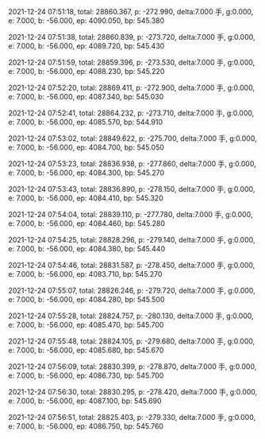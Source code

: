 2021-12-24 07:51:18, total: 28860.367, p: -272.990, delta:7.000 手, g:0.000, e: 7.000, b: -56.000, ep: 4090.050, bp: 545.380

2021-12-24 07:51:38, total: 28860.839, p: -273.720, delta:7.000 手, g:0.000, e: 7.000, b: -56.000, ep: 4089.720, bp: 545.430

2021-12-24 07:51:59, total: 28859.396, p: -273.530, delta:7.000 手, g:0.000, e: 7.000, b: -56.000, ep: 4088.230, bp: 545.220

2021-12-24 07:52:20, total: 28869.411, p: -272.900, delta:7.000 手, g:0.000, e: 7.000, b: -56.000, ep: 4087.340, bp: 545.030

2021-12-24 07:52:41, total: 28864.232, p: -273.710, delta:7.000 手, g:0.000, e: 7.000, b: -56.000, ep: 4085.570, bp: 544.910

2021-12-24 07:53:02, total: 28849.622, p: -275.700, delta:7.000 手, g:0.000, e: 7.000, b: -56.000, ep: 4084.700, bp: 545.050

2021-12-24 07:53:23, total: 28836.938, p: -277.860, delta:7.000 手, g:0.000, e: 7.000, b: -56.000, ep: 4084.300, bp: 545.270

2021-12-24 07:53:43, total: 28836.890, p: -278.150, delta:7.000 手, g:0.000, e: 7.000, b: -56.000, ep: 4084.410, bp: 545.320

2021-12-24 07:54:04, total: 28839.110, p: -277.780, delta:7.000 手, g:0.000, e: 7.000, b: -56.000, ep: 4084.460, bp: 545.280

2021-12-24 07:54:25, total: 28828.296, p: -279.140, delta:7.000 手, g:0.000, e: 7.000, b: -56.000, ep: 4084.380, bp: 545.440

2021-12-24 07:54:46, total: 28831.587, p: -278.450, delta:7.000 手, g:0.000, e: 7.000, b: -56.000, ep: 4083.710, bp: 545.270

2021-12-24 07:55:07, total: 28826.246, p: -279.720, delta:7.000 手, g:0.000, e: 7.000, b: -56.000, ep: 4084.280, bp: 545.500

2021-12-24 07:55:28, total: 28824.757, p: -280.130, delta:7.000 手, g:0.000, e: 7.000, b: -56.000, ep: 4085.470, bp: 545.700

2021-12-24 07:55:48, total: 28824.105, p: -279.680, delta:7.000 手, g:0.000, e: 7.000, b: -56.000, ep: 4085.680, bp: 545.670

2021-12-24 07:56:09, total: 28830.399, p: -278.870, delta:7.000 手, g:0.000, e: 7.000, b: -56.000, ep: 4086.730, bp: 545.700

2021-12-24 07:56:30, total: 28830.295, p: -278.420, delta:7.000 手, g:0.000, e: 7.000, b: -56.000, ep: 4087.100, bp: 545.690

2021-12-24 07:56:51, total: 28825.403, p: -279.330, delta:7.000 手, g:0.000, e: 7.000, b: -56.000, ep: 4086.750, bp: 545.760
